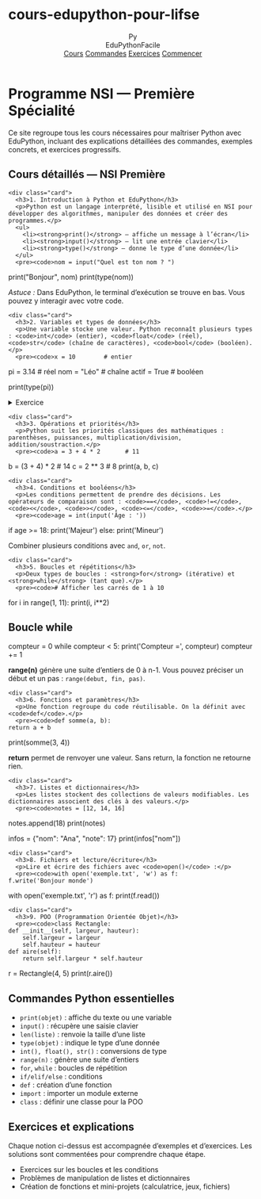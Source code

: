 # cours-edupython-pour-lifse
<head>
  <meta charset="utf-8" />
  <meta name="viewport" content="width=device-width, initial-scale=1" />
  <meta name="description" content="Cours, exercices et explications complètes pour la spécialité NSI Première sur EduPython." />
  <style==
  </style>
</head>
<body>
<header>
  <div class="container">
    <nav>
      <div class="logo"><div class="mark">Py</div><div>EduPythonFacile</div></div>
      <div><a href="#cours">Cours</a> <a href="#commandes">Commandes</a> <a href="#exercices">Exercices</a> <a class="btn" href="#commencer">Commencer</a></div>
    </nav>
  </div>
</header>

<main class="container">
  <h1 id="commencer">Programme NSI — Première Spécialité</h1>
  <p>Ce site regroupe tous les cours nécessaires pour maîtriser Python avec EduPython, incluant des explications détaillées des commandes, exemples concrets, et exercices progressifs.</p>

  <section id="cours">
    <h2 class="section-title">Cours détaillés — NSI Première</h2>

    <div class="card">
      <h3>1. Introduction à Python et EduPython</h3>
      <p>Python est un langage interprété, lisible et utilisé en NSI pour développer des algorithmes, manipuler des données et créer des programmes.</p>
      <ul>
        <li><strong>print()</strong> — affiche un message à l’écran</li>
        <li><strong>input()</strong> — lit une entrée clavier</li>
        <li><strong>type()</strong> — donne le type d’une donnée</li>
      </ul>
      <pre><code>nom = input("Quel est ton nom ? ")
print("Bonjour", nom)
print(type(nom))</code></pre>
      <p><em>Astuce :</em> Dans EduPython, le terminal d’exécution se trouve en bas. Vous pouvez y interagir avec votre code.</p>
    </div>

    <div class="card">
      <h3>2. Variables et types de données</h3>
      <p>Une variable stocke une valeur. Python reconnaît plusieurs types : <code>int</code> (entier), <code>float</code> (réel), <code>str</code> (chaîne de caractères), <code>bool</code> (booléen).</p>
      <pre><code>x = 10        # entier
pi = 3.14     # réel
nom = "Léo"   # chaîne
actif = True  # booléen

print(type(pi))</code></pre>
      <details>
        <summary>Exercice</summary>
        <p>Créer un programme qui calcule l’aire d’un cercle à partir du rayon donné par l’utilisateur.</p>
      </details>
    </div>

    <div class="card">
      <h3>3. Opérations et priorités</h3>
      <p>Python suit les priorités classiques des mathématiques : parenthèses, puissances, multiplication/division, addition/soustraction.</p>
      <pre><code>a = 3 + 4 * 2       # 11
b = (3 + 4) * 2     # 14
c = 2 ** 3          # 8
print(a, b, c)</code></pre>
    </div>

    <div class="card">
      <h3>4. Conditions et booléens</h3>
      <p>Les conditions permettent de prendre des décisions. Les opérateurs de comparaison sont : <code>==</code>, <code>!=</code>, <code><</code>, <code>></code>, <code><=</code>, <code>>=</code>.</p>
      <pre><code>age = int(input('Âge : '))
if age >= 18:
    print('Majeur')
else:
    print('Mineur')</code></pre>
      <p>Combiner plusieurs conditions avec <code>and</code>, <code>or</code>, <code>not</code>.</p>
    </div>

    <div class="card">
      <h3>5. Boucles et répétitions</h3>
      <p>Deux types de boucles : <strong>for</strong> (itérative) et <strong>while</strong> (tant que).</p>
      <pre><code># Afficher les carrés de 1 à 10
for i in range(1, 11):
    print(i, i**2)

# Boucle while
compteur = 0
while compteur < 5:
    print('Compteur =', compteur)
    compteur += 1</code></pre>
      <p><strong>range(n)</strong> génère une suite d’entiers de 0 à n-1. Vous pouvez préciser un début et un pas : <code>range(debut, fin, pas)</code>.</p>
    </div>

    <div class="card">
      <h3>6. Fonctions et paramètres</h3>
      <p>Une fonction regroupe du code réutilisable. On la définit avec <code>def</code>.</p>
      <pre><code>def somme(a, b):
    return a + b

print(somme(3, 4))</code></pre>
      <p><strong>return</strong> permet de renvoyer une valeur. Sans return, la fonction ne retourne rien.</p>
    </div>

    <div class="card">
      <h3>7. Listes et dictionnaires</h3>
      <p>Les listes stockent des collections de valeurs modifiables. Les dictionnaires associent des clés à des valeurs.</p>
      <pre><code>notes = [12, 14, 16]
notes.append(18)
print(notes)

infos = {"nom": "Ana", "note": 17}
print(infos["nom"])</code></pre>
    </div>

    <div class="card">
      <h3>8. Fichiers et lecture/écriture</h3>
      <p>Lire et écrire des fichiers avec <code>open()</code> :</p>
      <pre><code>with open('exemple.txt', 'w') as f:
    f.write('Bonjour monde')

with open('exemple.txt', 'r') as f:
    print(f.read())</code></pre>
    </div>

    <div class="card">
      <h3>9. POO (Programmation Orientée Objet)</h3>
      <pre><code>class Rectangle:
    def __init__(self, largeur, hauteur):
        self.largeur = largeur
        self.hauteur = hauteur
    def aire(self):
        return self.largeur * self.hauteur

r = Rectangle(4, 5)
print(r.aire())</code></pre>
    </div>
  </section>

  <section id="commandes">
    <h2 class="section-title">Commandes Python essentielles</h2>
    <div class="card">
      <ul>
        <li><code>print(objet)</code> : affiche du texte ou une variable</li>
        <li><code>input()</code> : récupère une saisie clavier</li>
        <li><code>len(liste)</code> : renvoie la taille d’une liste</li>
        <li><code>type(objet)</code> : indique le type d’une donnée</li>
        <li><code>int(), float(), str()</code> : conversions de type</li>
        <li><code>range(n)</code> : génère une suite d’entiers</li>
        <li><code>for</code>, <code>while</code> : boucles de répétition</li>
        <li><code>if/elif/else</code> : conditions</li>
        <li><code>def</code> : création d’une fonction</li>
        <li><code>import</code> : importer un module externe</li>
        <li><code>class</code> : définir une classe pour la POO</li>
      </ul>
    </div>
  </section>

  <section id="exercices">
    <h2 class="section-title">Exercices et explications</h2>
    <div class="card">
      <p>Chaque notion ci-dessus est accompagnée d’exemples et d’exercices. Les solutions sont commentées pour comprendre chaque étape.</p>
      <ul>
        <li>Exercices sur les boucles et les conditions</li>
        <li>Problèmes de manipulation de listes et dictionnaires</li>
        <li>Création de fonctions et mini-projets (calculatrice, jeux, fichiers)</li>
      </ul>
    </div>
  </section>
</main>
</body>
</html>
